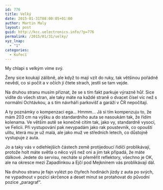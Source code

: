 ```yaml
---
id: 776
title: Velký
date: 2015-01-31T08:00:05+01:00
author: Martin Maly
layout: post
guid: http://kcc.uelectronics.info/?p=776
permalink: /2015/01/31/velky/
xyz_lnap:
  - "1"
categories:
  - Kuřecí
---
```

My chlapi s velkým víme svý.

Ženy sice koukají zálibně, ale když to mají vzít do ruky, tak většinou pořádně nevědí, co si počít a v očích jí čtete strach, jestli se tam vejde.

Na druhou stranu musím přiznat, že se s tím fakt parkuje výrazně hůř. Sice vidíte do všech stran, ale taky máte na každé straně o dvacet čísel víc než s normální Ochtávkou, a s tím návrháři parkovišť a garáží v ČR nepočítají.

A ty poznámky o kompenzaci ega&#8230; Hmmm&#8230; Já si tím kompenzuju to, že mám 203 cm na výšku a do standardního auta se nasoukám tak, že řídím kolenama. Ve větším autě se konečně cítím tak, jako vy, standardně vysocí, ve Felicii. Při vystupování pak nevypadám jako rak poustevník, co opouští ulitu, která mu je už malá, ale jako muž ve středních letech, co důstojně vystupuje z auta.

Jo a taky vás v odlehlejších částech země protijedoucí řidiči problikávají, protože holt máte světla o něco výš než oni a jim tak připadá, že máte dálkové. Jedete do servisu, necháte si přeměřit reflektory, všechno je OK, ale na okresce mezi Zapadlinkou a Ejčí pod Mejknínem vás problikávají dál.

Na druhou stranu je fajn vylézt po čtyřech hodinách jízdy z auta po svých, ne vypadnout v pozici skrčence a deset minut se protahovat do původní pozice &#8222;paragraf&#8220;.